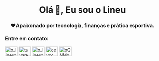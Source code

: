 <h1 align="center">Olá 👋, Eu sou o Lineu</h1>
<h3 align="center">❤Apaixonado por tecnologia, finanças e prática esportiva.</h3>

<h3 align="left">Entre em contato:</h3>
<p align="left">
<a href="https://twitter.com/o_lineutavares" target="blank"><img align="center" src="https://raw.githubusercontent.com/rahuldkjain/github-profile-readme-generator/master/src/images/icons/Social/twitter.svg" alt="o_lineutavares" height="30" width="40" /></a>
<a href="https://linkedin.com/in/tavareslineu" target="blank"><img align="center" src="https://raw.githubusercontent.com/rahuldkjain/github-profile-readme-generator/master/src/images/icons/Social/linked-in-alt.svg" alt="tavareslineu" height="30" width="40" /></a>
<a href="https://instagram.com/o_lineutavares" target="blank"><img align="center" src="https://raw.githubusercontent.com/rahuldkjain/github-profile-readme-generator/master/src/images/icons/Social/instagram.svg" alt="o_lineutavares" height="30" width="40" /></a>
<a href="https://www.youtube.com/c/devcomcafe" target="blank"><img align="center" src="https://raw.githubusercontent.com/rahuldkjain/github-profile-readme-generator/master/src/images/icons/Social/youtube.svg" alt="devcomcafe" height="30" width="40" /></a>
<a href="https://discord.gg/pQNMx9RPWN" target="blank"><img align="center" src="https://raw.githubusercontent.com/rahuldkjain/github-profile-readme-generator/master/src/images/icons/Social/discord.svg" alt="pQNMx9RPWN" height="30" width="40" /></a>
</p>
